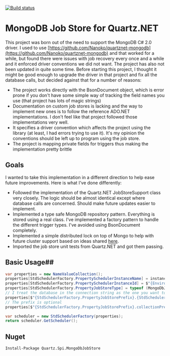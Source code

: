 [![Build status](https://ci.appveyor.com/api/projects/status/e7coq0xrmv3imbtt?svg=true)](https://ci.appveyor.com/project/chrisdrobison/mongodb-quartz-net)

MongoDB Job Store for Quartz.NET
================================

This project was born out of the need to support the MongoDB C# 2.0 driver. I used to use [https://github.com/Nanoko/quartznet-mongodb](https://github.com/Nanoko/quartznet-mongodb) and that worked for a while, 
but found there were issues with job recovery every once and a while and it enforced driver conventions we did not want. The project has also not been updated in quite some time. Before starting this project,
I thought it might be good enough to upgrade the driver in that project and fix all the database calls, but decided against that for a number of reasons:

* The project works directly with the BsonDocument object, which is error prone if you don't have some simple way of tracking the field names you use (that project has lots of magic strings)
* Documentation on custom job stores is lacking and the way to implement new ones is to follow the reference ADO.NET implementations. I don't feel like that project followed those implementations very well.
* It specifies a driver convention which affects the project using the library (at least, I had errors trying to use it). It's my opinion the conventions should be left up to program using the job store.
* The project is mapping private fields for triggers thus making the implementation pretty brittle

## Goals ##

I wanted to take this implementation in a different direction to help ease future improvements. Here is what I've done differently:

* Followed the implementation of the Quartz.NET JobStoreSupport class very closely. The logic should be almost identical except where database calls are concerned. Should make future updates easier to implement.
* Implemented a type safe MongoDB repository pattern. Everything is stored using a real class. I've implemented a factory pattern to handle the different trigger types. I've avoided using BsonDocument completely.
* Implemented a simple distributed lock on top of Mongo to help with future cluster support based on ideas shared [here](https://speakerdeck.com/raindev/distributed-locking-with-mongodb).
* Imported the job store unit tests from Quartz.NET and got them passing.

## Basic Usage##

```cs
var properties = new NameValueCollection();
properties[StdSchedulerFactory.PropertySchedulerInstanceName] = instanceName;
properties[StdSchedulerFactory.PropertySchedulerInstanceId] = $"{Environment.MachineName}-{Guid.NewGuid()}";
properties[StdSchedulerFactory.PropertyJobStoreType] = typeof (MongoDbJobStore).AssemblyQualifiedName;
// I treat the database in the connection string as the one you want to connect to
properties[$"{StdSchedulerFactory.PropertyJobStorePrefix}.{StdSchedulerFactory.PropertyDataSourceConnectionString}"] = "mongodb://localhost/quartz";
// The prefix is optional
properties[$"{StdSchedulerFactory.PropertyJobStorePrefix}.collectionPrefix"] = "prefix";

var scheduler = new StdSchedulerFactory(properties);
return scheduler.GetScheduler();
```

## Nuget ##

```
Install-Package Quartz.Spi.MongoDbJobStore
```

